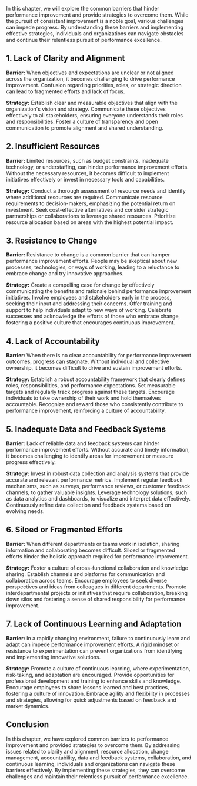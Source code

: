 
In this chapter, we will explore the common barriers that hinder performance improvement and provide strategies to overcome them. While the pursuit of consistent improvement is a noble goal, various challenges can impede progress. By understanding these barriers and implementing effective strategies, individuals and organizations can navigate obstacles and continue their relentless pursuit of performance excellence.

**1. Lack of Clarity and Alignment**
------------------------------------

**Barrier:** When objectives and expectations are unclear or not aligned across the organization, it becomes challenging to drive performance improvement. Confusion regarding priorities, roles, or strategic direction can lead to fragmented efforts and lack of focus.

**Strategy:** Establish clear and measurable objectives that align with the organization's vision and strategy. Communicate these objectives effectively to all stakeholders, ensuring everyone understands their roles and responsibilities. Foster a culture of transparency and open communication to promote alignment and shared understanding.

**2. Insufficient Resources**
-----------------------------

**Barrier:** Limited resources, such as budget constraints, inadequate technology, or understaffing, can hinder performance improvement efforts. Without the necessary resources, it becomes difficult to implement initiatives effectively or invest in necessary tools and capabilities.

**Strategy:** Conduct a thorough assessment of resource needs and identify where additional resources are required. Communicate resource requirements to decision-makers, emphasizing the potential return on investment. Seek cost-effective alternatives and consider strategic partnerships or collaborations to leverage shared resources. Prioritize resource allocation based on areas with the highest potential impact.

**3. Resistance to Change**
---------------------------

**Barrier:** Resistance to change is a common barrier that can hamper performance improvement efforts. People may be skeptical about new processes, technologies, or ways of working, leading to a reluctance to embrace change and try innovative approaches.

**Strategy:** Create a compelling case for change by effectively communicating the benefits and rationale behind performance improvement initiatives. Involve employees and stakeholders early in the process, seeking their input and addressing their concerns. Offer training and support to help individuals adapt to new ways of working. Celebrate successes and acknowledge the efforts of those who embrace change, fostering a positive culture that encourages continuous improvement.

**4. Lack of Accountability**
-----------------------------

**Barrier:** When there is no clear accountability for performance improvement outcomes, progress can stagnate. Without individual and collective ownership, it becomes difficult to drive and sustain improvement efforts.

**Strategy:** Establish a robust accountability framework that clearly defines roles, responsibilities, and performance expectations. Set measurable targets and regularly track progress against these targets. Encourage individuals to take ownership of their work and hold themselves accountable. Recognize and reward those who consistently contribute to performance improvement, reinforcing a culture of accountability.

**5. Inadequate Data and Feedback Systems**
-------------------------------------------

**Barrier:** Lack of reliable data and feedback systems can hinder performance improvement efforts. Without accurate and timely information, it becomes challenging to identify areas for improvement or measure progress effectively.

**Strategy:** Invest in robust data collection and analysis systems that provide accurate and relevant performance metrics. Implement regular feedback mechanisms, such as surveys, performance reviews, or customer feedback channels, to gather valuable insights. Leverage technology solutions, such as data analytics and dashboards, to visualize and interpret data effectively. Continuously refine data collection and feedback systems based on evolving needs.

**6. Siloed or Fragmented Efforts**
-----------------------------------

**Barrier:** When different departments or teams work in isolation, sharing information and collaborating becomes difficult. Siloed or fragmented efforts hinder the holistic approach required for performance improvement.

**Strategy:** Foster a culture of cross-functional collaboration and knowledge sharing. Establish channels and platforms for communication and collaboration across teams. Encourage employees to seek diverse perspectives and ideas from colleagues in different departments. Promote interdepartmental projects or initiatives that require collaboration, breaking down silos and fostering a sense of shared responsibility for performance improvement.

**7. Lack of Continuous Learning and Adaptation**
-------------------------------------------------

**Barrier:** In a rapidly changing environment, failure to continuously learn and adapt can impede performance improvement efforts. A rigid mindset or resistance to experimentation can prevent organizations from identifying and implementing innovative solutions.

**Strategy:** Promote a culture of continuous learning, where experimentation, risk-taking, and adaptation are encouraged. Provide opportunities for professional development and training to enhance skills and knowledge. Encourage employees to share lessons learned and best practices, fostering a culture of innovation. Embrace agility and flexibility in processes and strategies, allowing for quick adjustments based on feedback and market dynamics.

**Conclusion**
--------------

In this chapter, we have explored common barriers to performance improvement and provided strategies to overcome them. By addressing issues related to clarity and alignment, resource allocation, change management, accountability, data and feedback systems, collaboration, and continuous learning, individuals and organizations can navigate these barriers effectively. By implementing these strategies, they can overcome challenges and maintain their relentless pursuit of performance excellence.
